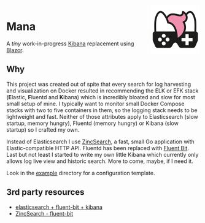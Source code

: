 <img src="assets/NSS-128x128.png" align="right" />

# Mana

A *tiny* work-in-progress [Kibana](https://www.elastic.co/kibana/) replacement using [Blazor](https://dotnet.microsoft.com/en-us/apps/aspnet/web-apps/blazor).

## Why

This project was created out of spite that every search for log harvesting and visualization on Docker resulted in recommending the ELK or EFK stack (**E**lastic, **F**luentd and **K**ibana) which is incredibly bloated and slow for most small setup of mine. I typically want to monitor small Docker Compose stacks with two to five containers in them, so the logging stack needs to be lightweight and fast. Neither of those attributes apply to Elasticsearch (slow startup, memory hungry), Fluentd (memory hungry) or Kibana (slow startup) so I crafted my own.

Instead of Elasticsearch I use [ZincSearch](https://zincsearch.com/), a fast, small Go application with Elastic-compatible HTTP API. Fluentd has been replaced with [Fluent Bit](https://fluentbit.io/). Last but not least I started to write my own little Kibana which currently only allows log live view and historic search. More to come, maybe, if I need it.

Look in the [example](./example) directory for a configuration template.

## 3rd party resources

- [elasticsearch + fluent-bit + kibana](https://github.com/qqbuby/efk-docker)
- [ZincSearch - fluent-bit](https://docs.zincsearch.com/ingestion/fluent-bit/)
